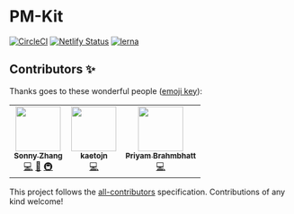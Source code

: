 # PM-Kit

[![CircleCI](https://circleci.com/gh/telus/pm-kit/tree/master.svg?style=svg)](https://circleci.com/gh/telus/pm-kit/tree/master)
[![Netlify Status](https://api.netlify.com/api/v1/badges/54cd9468-5892-426e-b928-ecec2ea3b814/deploy-status)](https://app.netlify.com/sites/elegant-kilby-23bf67/deploys)
[![lerna](https://img.shields.io/badge/maintained%20with-lerna-cc00ff.svg)](https://lerna.js.org/)

## Contributors ✨

Thanks goes to these wonderful people ([emoji key](https://allcontributors.org/docs/en/emoji-key)):

<!-- ALL-CONTRIBUTORS-LIST:START - Do not remove or modify this section -->
<!-- prettier-ignore-start -->
<!-- markdownlint-disable -->
<table>
  <tr>
    <td align="center"><a href="https://github.com/Luminous9"><img src="https://avatars3.githubusercontent.com/u/24458564?v=4" width="80px;" alt=""/><br /><sub><b>Sonny Zhang</b></sub></a><br /><a href="https://github.com/telus/pm-kit/commits?author=Luminous9" title="Code">💻</a> <a href="https://github.com/telus/pm-kit/commits?author=Luminous9" title="Documentation">📖</a> <a href="#infra-Luminous9" title="Infrastructure (Hosting, Build-Tools, etc)">🚇</a></td>
    <td align="center"><a href="https://github.com/kaetojn"><img src="https://avatars3.githubusercontent.com/u/11600801?v=4" width="80px;" alt=""/><br /><sub><b>kaetojn</b></sub></a><br /><a href="https://github.com/telus/pm-kit/commits?author=kaetojn" title="Code">💻</a></td>
    <td align="center"><a href="https://github.com/pbrahmbhatt3"><img src="https://avatars2.githubusercontent.com/u/27025266?v=4" width="80px;" alt=""/><br /><sub><b>Priyam Brahmbhatt</b></sub></a><br /><a href="https://github.com/telus/pm-kit/commits?author=pbrahmbhatt3" title="Code">💻</a></td>
  </tr>
</table>

<!-- markdownlint-enable -->
<!-- prettier-ignore-end -->
<!-- ALL-CONTRIBUTORS-LIST:END -->

This project follows the [all-contributors](https://github.com/all-contributors/all-contributors) specification. Contributions of any kind welcome!
